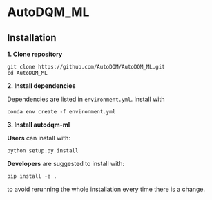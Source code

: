 # AutoDQM_ML

## Installation
**1. Clone repository**
```
git clone https://github.com/AutoDQM/AutoDQM_ML.git 
cd AutoDQM_ML
```
**2. Install dependencies**

Dependencies are listed in ```environment.yml```. Install with
```
conda env create -f environment.yml
```

**3. Install autodqm-ml**

**Users** can install with:
```
python setup.py install
```
**Developers** are suggested to install with:
```
pip install -e .
```
to avoid rerunning the whole installation every time there is a change.

